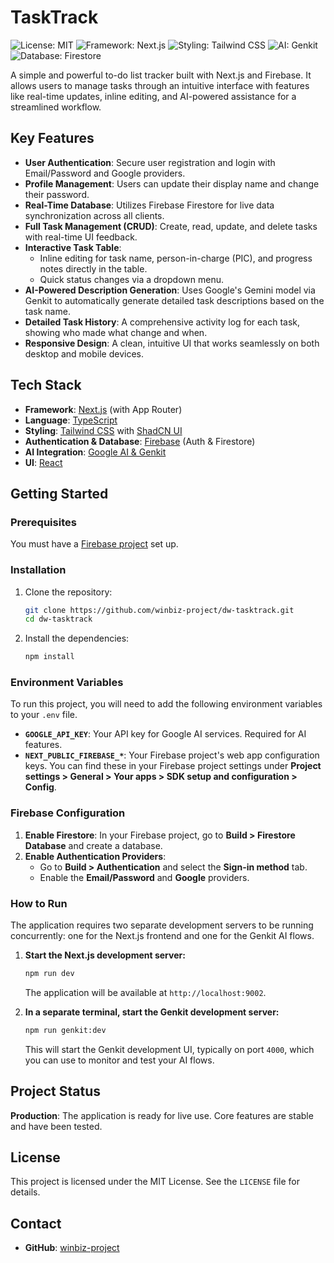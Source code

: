 # TaskTrack

![License: MIT](https://img.shields.io/badge/License-MIT-yellow.svg)
![Framework: Next.js](https://img.shields.io/badge/Framework-Next.js-blue.svg)
![Styling: Tailwind CSS](https://img.shields.io/badge/Styling-Tailwind_CSS-38B2AC?logo=tailwind-css&logoColor=white)
![AI: Genkit](https://img.shields.io/badge/AI-Genkit-orange.svg)
![Database: Firestore](https://img.shields.io/badge/Database-Firestore-FFCA28?logo=firebase&logoColor=white)

A simple and powerful to-do list tracker built with Next.js and Firebase. It allows users to manage tasks through an intuitive interface with features like real-time updates, inline editing, and AI-powered assistance for a streamlined workflow.

## Key Features

- **User Authentication**: Secure user registration and login with Email/Password and Google providers.
- **Profile Management**: Users can update their display name and change their password.
- **Real-Time Database**: Utilizes Firebase Firestore for live data synchronization across all clients.
- **Full Task Management (CRUD)**: Create, read, update, and delete tasks with real-time UI feedback.
- **Interactive Task Table**:
    - Inline editing for task name, person-in-charge (PIC), and progress notes directly in the table.
    - Quick status changes via a dropdown menu.
- **AI-Powered Description Generation**: Uses Google's Gemini model via Genkit to automatically generate detailed task descriptions based on the task name.
- **Detailed Task History**: A comprehensive activity log for each task, showing who made what change and when.
- **Responsive Design**: A clean, intuitive UI that works seamlessly on both desktop and mobile devices.

## Tech Stack

- **Framework**: [Next.js](https://nextjs.org/) (with App Router)
- **Language**: [TypeScript](https://www.typescriptlang.org/)
- **Styling**: [Tailwind CSS](https://tailwindcss.com/) with [ShadCN UI](https://ui.shadcn.com/)
- **Authentication & Database**: [Firebase](https://firebase.google.com/) (Auth & Firestore)
- **AI Integration**: [Google AI & Genkit](https://firebase.google.com/docs/genkit)
- **UI**: [React](https://reactjs.org/)

## Getting Started

### Prerequisites

You must have a [Firebase project](https://firebase.google.com/docs/web/setup) set up.

### Installation

1.  Clone the repository:
    ```bash
    git clone https://github.com/winbiz-project/dw-tasktrack.git
    cd dw-tasktrack
    ```
2.  Install the dependencies:
    ```bash
    npm install
    ```

### Environment Variables

To run this project, you will need to add the following environment variables to your `.env` file.

- **`GOOGLE_API_KEY`**: Your API key for Google AI services. Required for AI features.
- **`NEXT_PUBLIC_FIREBASE_*`**: Your Firebase project's web app configuration keys. You can find these in your Firebase project settings under **Project settings > General > Your apps > SDK setup and configuration > Config**.

### Firebase Configuration

1.  **Enable Firestore**: In your Firebase project, go to **Build > Firestore Database** and create a database.
2.  **Enable Authentication Providers**:
    - Go to **Build > Authentication** and select the **Sign-in method** tab.
    - Enable the **Email/Password** and **Google** providers.

### How to Run

The application requires two separate development servers to be running concurrently: one for the Next.js frontend and one for the Genkit AI flows.

1.  **Start the Next.js development server:**
    ```bash
    npm run dev
    ```
    The application will be available at `http://localhost:9002`.

2.  **In a separate terminal, start the Genkit development server:**
    ```bash
    npm run genkit:dev
    ```
    This will start the Genkit development UI, typically on port `4000`, which you can use to monitor and test your AI flows.

## Project Status

**Production**: The application is ready for live use. Core features are stable and have been tested.

## License

This project is licensed under the MIT License. See the `LICENSE` file for details.

## Contact

- **GitHub**: [winbiz-project](https://github.com/winbiz-project)
